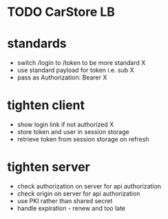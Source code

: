 # TODO CarStore LB

# standards
 - switch /login to /token to be more standard  X
 - use standard payload for token i.e. sub  X
 - pass as Authorization: Bearer <token>  X

# tighten client
 - show login link if not authorized X
 - store token and user in session storage
 - retrieve token from session storage on refresh

# tighten server
 - check authorization on server for api authorization
 - check origin on server for api authorization
 - use PKI rather than shared secret
 - handle expiration - renew and too late
